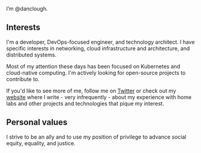 I’m @danclough.

## Interests
I'm a developer, DevOps-focused engineer, and technology architect.  I have specific interests in networking, cloud infrastructure and architecture, and distributed systems.

Most of my attention these days has been focused on Kubernetes and cloud-native computing.  I'm actively looking for open-source projects to contribute to.

If you'd like to see more of me, follow me on [Twitter](https://twitter.com/dan_clough) or check out my [website](https://bufferoverflow.xyz) where I write - very infrequently - about my experience with home labs and other projects and technologies that pique my interest.

## Personal values
I strive to be an ally and to use my position of privilege to advance social equity, equality, and justice.
